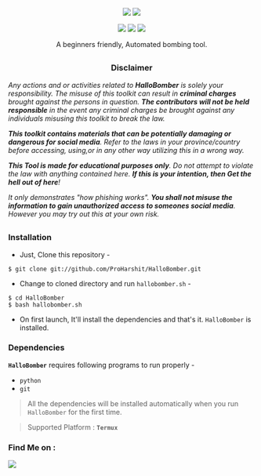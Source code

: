 <!-- HalloBomber -->

<p align="center">
  <img src="https://img.shields.io/badge/Version-1.0-green?style=for-the-badge">
  <img src="https://img.shields.io/github/license/proharshit/hallobomber?style=for-the-badge">
</p>

<p align="center">
  <img src="https://img.shields.io/badge/Author-ProHarshit-cyan?style=flat-square">
  <img src="https://img.shields.io/badge/Open%20Source-Yes-cyan?style=flat-square">
  <img src="https://img.shields.io/badge/Written%20In-Bash-cyan?style=flat-square">
</p>

<p align="center">A beginners friendly, Automated bombing tool.</p>

##

<h3><p align="center">Disclaimer</p></h3>

<i>Any actions and or activities related to <b>HalloBomber</b> is solely your responsibility. The misuse of this toolkit can result in <b>criminal charges</b> brought against the persons in question. <b>The contributors will not be held responsible</b> in the event any criminal charges be brought against any individuals misusing this toolkit to break the law.

<b>This toolkit contains materials that can be potentially damaging or dangerous for social media</b>. Refer to the laws in your province/country before accessing, using,or in any other way utilizing this in a wrong way.

<b>This Tool is made for educational purposes only</b>. Do not attempt to violate the law with anything contained here. <b>If this is your intention, then Get the hell out of here</b>!

It only demonstrates "how phishing works". <b>You shall not misuse the information to gain unauthorized access to someones social media</b>. However you may try out this at your own risk.</i>

##

### Installation

- Just, Clone this repository -
```
$ git clone git://github.com/ProHarshit/HalloBomber.git
```

- Change to cloned directory and run `hallobomber.sh` -
```
$ cd HalloBomber
$ bash hallobomber.sh
```

- On first launch, It'll install the dependencies and that's it. `HalloBomber` is installed.


### Dependencies

**`HalloBomber`** requires following programs to run properly - 
- `python`
- `git`

> All the dependencies will be installed automatically when you run `HalloBomber` for the first time.

> Supported Platform : **`Termux`**


### Find Me on :
<p align="left">
  <a href="https://github.com/proharshit" target="_blank"><img src="https://img.shields.io/badge/Github-PROHARSHIT-green?style=for-the-badge&logo=github"></a>
</p>
